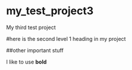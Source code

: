 # my_test_project3
My third test project

#here is the second level 1 heading in my project

##other important stuff

I like to use **bold**


